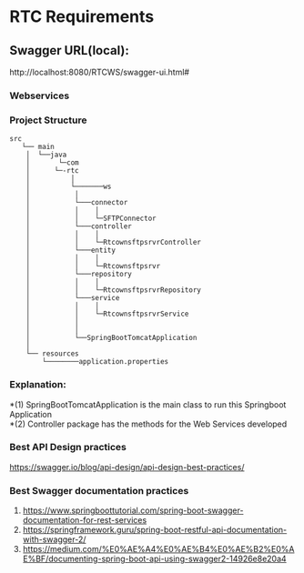 # RTC Requirements


## Swagger URL(local): 
http://localhost:8080/RTCWS/swagger-ui.html#


### Webservices

### Project Structure 
	
```	
src	
   └── main
	│  └──java
	│       └─com
	│	   └─-rtc
	│	       │
	│	       └───────ws
	│	 		│
	│	 		└───connector
	│	 		│	 │
	│	 		│	 └─SFTPConnector
	│	 		└───controller
	│	 		│	 │
	│	 		│	 └─RtcownsftpsrvrController
	│	 		└───entity
	│	 		│	 │
	│	 		│	 └─Rtcownsftpsrvr
	│	 		└───repository
	│	 		│	 │
	│	 		│	 └─RtcownsftpsrvrRepository
	│	 		└───service
	│	 		│	 │
	│	 		│	 └─RtcownsftpsrvrService
	│	 		│
	│	 		│
	│	 		└──SpringBootTomcatApplication
	│	
	└── resources
		└────────application.properties
```

### Explanation: 

*(1) SpringBootTomcatApplication is the main class to run this Springboot Application <br>
*(2) Controller package has the methods for the Web Services developed


### Best API Design practices
https://swagger.io/blog/api-design/api-design-best-practices/

### Best Swagger documentation practices
1. https://www.springboottutorial.com/spring-boot-swagger-documentation-for-rest-services
2. https://springframework.guru/spring-boot-restful-api-documentation-with-swagger-2/
3. https://medium.com/%E0%AE%A4%E0%AE%B4%E0%AE%B2%E0%AE%BF/documenting-spring-boot-api-using-swagger2-14926e8e20a4
